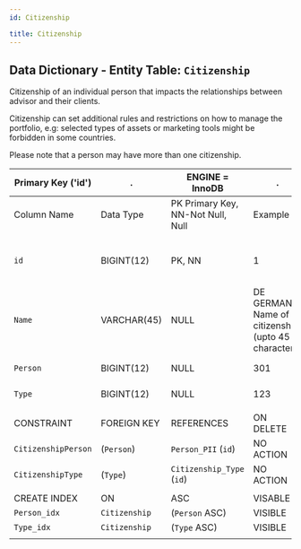```yaml
---
id: Citizenship

title: Citizenship
---
```


## Data Dictionary - Entity Table: `Citizenship`

Citizenship of an individual person that impacts the relationships between advisor and their clients.

Citizenship can set additional rules and restrictions on how to manage the portfolio, e.g: selected types of assets or marketing tools might be forbidden in some countries.

Please note that a person may have more than one citizenship.




| Primary Key ('id')|.|ENGINE = InnoDB|.|.|
|---|---|---|---|---|
| Column Name| Data Type|PK Primary Key, NN-Not Null, Null|Example|Comments|
||
|`id`| BIGINT(12)|PK, NN|1|PrimaryKey-ID, Not Null (auto creates)|
|`Name`| VARCHAR(45)|NULL|DE GERMAN- Name of citizenship (upto 45 characters)|
|`Person`| BIGINT(12)|NULL|301|enter Person ID|
|`Type`|BIGINT(12)|NULL|123|	citizenship type id|  
||
|CONSTRAINT|FOREIGN KEY|REFERENCES|ON DELETE|ON UPDATE|
|`CitizenshipPerson`|(`Person`)|`Person_PII` (`id`)|NO ACTION| NO ACTION|
|`CitizenshipType`|(`Type`)| `Citizenship_Type` (`id`)|NO ACTION| NO ACTION|
||
|CREATE INDEX|ON|ASC|VISABLE|.|
|`Person_idx`|`Citizenship`|(`Person` ASC)|VISIBLE|.|
|`Type_idx`|`Citizenship`|(`Type` ASC)|VISIBLE|.| 
||

